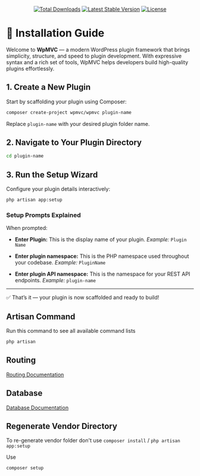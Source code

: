 <p align="center">
<a href="https://packagist.org/packages/wpmvc/wpmvc"><img src="https://img.shields.io/packagist/dt/wpmvc/framework" alt="Total Downloads"></a>
<a href="https://packagist.org/packages/wpmvc/wpmvc"><img src="https://img.shields.io/packagist/v/wpmvc/framework" alt="Latest Stable Version"></a>
<a href="https://packagist.org/packages/wpmvc/wpmvc"><img src="https://img.shields.io/packagist/l/wpmvc/framework" alt="License"></a>
</p>

# 🚀 Installation Guide

Welcome to **WpMVC** — a modern WordPress plugin framework that brings simplicity, structure, and speed to plugin development. With expressive syntax and a rich set of tools, WpMVC helps developers build high-quality plugins effortlessly.

## 1. Create a New Plugin

Start by scaffolding your plugin using Composer:

```sh
composer create-project wpmvc/wpmvc plugin-name
```

Replace `plugin-name` with your desired plugin folder name.

## 2. Navigate to Your Plugin Directory

```sh
cd plugin-name
```

## 3. Run the Setup Wizard

Configure your plugin details interactively:

```sh
php artisan app:setup
```

### Setup Prompts Explained

When prompted:

* **Enter Plugin:**
  This is the display name of your plugin.
  *Example:* `Plugin Name`

* **Enter plugin namespace:**
  This is the PHP namespace used throughout your codebase.
  *Example:* `PluginName`

* **Enter plugin API namespace:**
  This is the namespace for your REST API endpoints.
  *Example:* `plugin-name`

---

✅ That’s it — your plugin is now scaffolded and ready to build!

## Artisan Command
Run this command to see all available command lists
```sh
php artisan
```
## Routing
<a href="https://github.com/wpmvc/routing">Routing Documentation</a>

## Database
<a href="https://github.com/wpmvc/database">Database Documentation</a>

## Regenerate Vendor Directory
To re-generate vendor folder don't use `composer install` / `php artisan app:setup`

Use
```sh
composer setup
```
